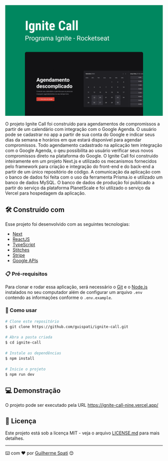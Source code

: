 <span align="center">
    <img src=".github/cover.png" alt="Capa Ignite Call" title="Capa Ignite Call" />
</span>

O projeto Ignite Call foi construído para agendamentos de compromissos a partir de um calendário com integração com o Google Agenda. O usuário pode se cadastrar no app a partir de sua conta do Google e indicar seus dias da semana e horários em que estará disponível para agendar compromissos. Todo agendamento cadastrado na aplicação tem integração com o Google Agenda, o qeu possibilita ao usuário verificar seus novos compromissos direto na plataforma do Google.
O Ignite Call foi construído inteiramente em um projeto Next.js e utilizado os mecanismos fornecidos pelo framework para criação e integração do front-end e do back-end a partir de um único repositório de código. A comunicação da aplicação com o banco de dados foi feita com o uso da ferramenta Prisma.io e utilizado um banco de dados MySQL. O banco de dados de produção foi publicado a partir do serviço da plataforma PlanetScale e foi utilizado o serviço da Vercel para hospedagem da aplicação.

## 🛠️ Construído com

Esse projeto foi desenvolvido com as seguintes tecnologias:

- [Next](https://nextjs.org/)
- [ReactJS](https://reactjs.org)
- [TypeScript](https://www.typescriptlang.org/)
- [Stitches](https://stitches.dev/)
- [Stripe](https://stripe.com/)
- [Google APIs](https://cloud.google.com/apis)

### 📋 Pré-requisitos

Para clonar e rodar essa aplicação, será necessário o [Git](https://git-scm.com) e o [Node.js](https://nodejs.org/en/) instalados no seu computador além de configurar um arquivo `.env` contendo as informações conforme o `.env.example`.

### 🔧 Como usar

```bash
# Clone este repositório
$ git clone https://github.com/guispati/ignite-call.git

# Abra a pasta criada
$ cd ignite-call

# Instale as dependências
$ npm install

# Inicie o projeto
$ npm run dev
```

## 💻 Demonstração

O projeto pode ser executado pela URL https://ignite-call-nine.vercel.app/

## 📄 Licença

Este projeto está sob a licença MIT - veja o arquivo [LICENSE.md](LICENSE.md) para mais detalhes.

---
⌨️ com ❤️ por [Guilherme Spati](https://github.com/guispati) 😊